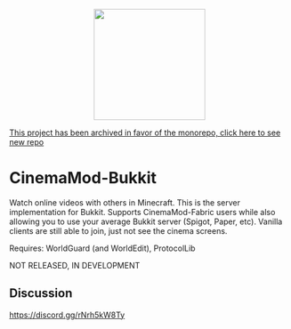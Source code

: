 <p align="center">
  <img src="https://user-images.githubusercontent.com/30220598/173697364-2bc49792-ad64-488a-99bf-9c28d7e91b6e.png" width="200px">
</p>

<a href="https://github.com/CinemaMod/CinemaMod">This project has been archived in favor of the monorepo, click here to see new repo</a>

# CinemaMod-Bukkit
Watch online videos with others in Minecraft. This is the server implementation for Bukkit. Supports CinemaMod-Fabric users while also allowing you to use your average Bukkit server (Spigot, Paper, etc). Vanilla clients are still able to join, just not see the cinema screens.

Requires: WorldGuard (and WorldEdit), ProtocolLib

NOT RELEASED, IN DEVELOPMENT

## Discussion
https://discord.gg/rNrh5kW8Ty
